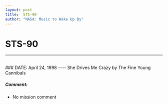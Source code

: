 ```yaml
---
layout: post
title:  STS-90
author: "NASA: Music to Wake Up By"
---
```


# STS-90
----
<br/>
### DATE: April 24, 1998
----
She Drives Me Crazy by The Fine Young Cannibals

##### Comment:
* No mission comment
